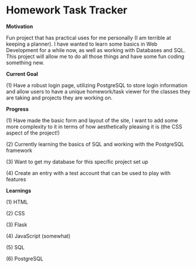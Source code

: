 # Homework Task Tracker
**Motivation**

Fun project that has practical uses for me personally (I am terrible at keeping a planner). I have wanted to learn some basics
in Web Development for a while now, as well as working with Databases and SQL. This project will allow me to do all those 
things and have some fun coding something new. 

**Current Goal**

(1) Have a robust login page, utilizing PostgreSQL to store login information and allow users to have a unique homework/task
viewer for the classes they are taking and projects they are working on. 

**Progress**

(1) Have made the basic form and layout of the site, I want to add some more complexity to it in terms of how aesthetically
pleasing it is (the CSS aspect of the project!)

(2) Currently learning the basics of SQL and working with the PostgreSQL framework

(3) Want to get my database for this specific project set up

(4) Create an entry with a test account that can be used to play with features

**Learnings**

(1) HTML

(2) CSS

(3) Flask

(4) JavaScript (somewhat)

(5) SQL

(6) PostgreSQL
